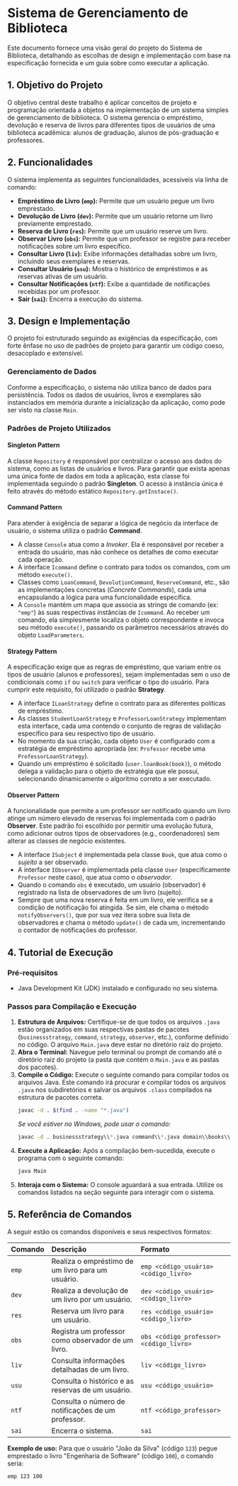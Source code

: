 # Sistema de Gerenciamento de Biblioteca

Este documento fornece uma visão geral do projeto do Sistema de Biblioteca, detalhando as escolhas de design e implementação com base na especificação fornecida e um guia sobre como executar a aplicação.

## 1. Objetivo do Projeto

O objetivo central deste trabalho é aplicar conceitos de projeto e programação orientada a objetos na implementação de um sistema simples de gerenciamento de biblioteca. O sistema gerencia o empréstimo, devolução e reserva de livros para diferentes tipos de usuários de uma biblioteca acadêmica: alunos de graduação, alunos de pós-graduação e professores.

## 2. Funcionalidades

O sistema implementa as seguintes funcionalidades, acessíveis via linha de comando:

* **Empréstimo de Livro (`emp`):** Permite que um usuário pegue um livro emprestado.
* **Devolução de Livro (`dev`):** Permite que um usuário retorne um livro previamente emprestado.
* **Reserva de Livro (`res`):** Permite que um usuário reserve um livro.
* **Observar Livro (`obs`):** Permite que um professor se registre para receber notificações sobre um livro específico.
* **Consultar Livro (`liv`):** Exibe informações detalhadas sobre um livro, incluindo seus exemplares e reservas.
* **Consultar Usuário (`usu`):** Mostra o histórico de empréstimos e as reservas ativas de um usuário.
* **Consultar Notificações (`ntf`):** Exibe a quantidade de notificações recebidas por um professor.
* **Sair (`sai`):** Encerra a execução do sistema.

## 3. Design e Implementação

O projeto foi estruturado seguindo as exigências da especificação, com forte ênfase no uso de padrões de projeto para garantir um código coeso, desacoplado e extensível.

### Gerenciamento de Dados

Conforme a especificação, o sistema não utiliza banco de dados para persistência. Todos os dados de usuários, livros e exemplares são instanciados em memória durante a inicialização da aplicação, como pode ser visto na classe `Main`.

### Padrões de Projeto Utilizados

#### **Singleton Pattern**

A classe `Repository` é responsável por centralizar o acesso aos dados do sistema, como as listas de usuários e livros. Para garantir que exista apenas uma única fonte de dados em toda a aplicação, esta classe foi implementada seguindo o padrão **Singleton**. O acesso à instância única é feito através do método estático `Repository.getInstace()`.

#### **Command Pattern**

Para atender à exigência de separar a lógica de negócio da interface de usuário, o sistema utiliza o padrão **Command**.

* A classe `Console` atua como a *Invoker*. Ela é responsável por receber a entrada do usuário, mas não conhece os detalhes de como executar cada operação.
* A interface `Icommand` define o contrato para todos os comandos, com um método `execute()`.
* Classes como `LoanCommand`, `DevolutionCommand`, `ReserveCommand`, etc., são as implementações concretas (*Concrete Commands*), cada uma encapsulando a lógica para uma funcionalidade específica.
* A `Console` mantém um mapa que associa as strings de comando (ex: `"emp"`) às suas respectivas instâncias de `Icommand`. Ao receber um comando, ela simplesmente localiza o objeto correspondente e invoca seu método `execute()`, passando os parâmetros necessários através do objeto `LoadParameters`.

#### **Strategy Pattern**

A especificação exige que as regras de empréstimo, que variam entre os tipos de usuário (alunos e professores), sejam implementadas sem o uso de condicionais como `if` ou `switch` para verificar o tipo do usuário. Para cumprir este requisito, foi utilizado o padrão **Strategy**.

* A interface `ILoanStrategy` define o contrato para as diferentes políticas de empréstimo.
* As classes `StudentLoanStrategy` e `ProfessorLoanStrategy` implementam esta interface, cada uma contendo o conjunto de regras de validação específico para seu respectivo tipo de usuário.
* No momento da sua criação, cada objeto `User` é configurado com a estratégia de empréstimo apropriada (ex: `Professor` recebe uma `ProfessorLoanStrategy`).
* Quando um empréstimo é solicitado (`user.loanBook(book)`), o método delega a validação para o objeto de estratégia que ele possui, selecionando dinamicamente o algoritmo correto a ser executado.

#### **Observer Pattern**

A funcionalidade que permite a um professor ser notificado quando um livro atinge um número elevado de reservas foi implementada com o padrão **Observer**. Este padrão foi escolhido por permitir uma evolução futura, como adicionar outros tipos de observadores (e.g., coordenadores) sem alterar as classes de negócio existentes.

* A interface `ISubject` é implementada pela classe `Book`, que atua como o *sujeito* a ser observado.
* A interface `IObserver` é implementada pela classe `User` (especificamente `Professor` neste caso), que atua como o *observador*.
* Quando o comando `obs` é executado, um usuário (observador) é registrado na lista de observadores de um livro (sujeito).
* Sempre que uma nova reserva é feita em um livro, ele verifica se a condição de notificação foi atingida. Se sim, ele chama o método `notifyObservers()`, que por sua vez itera sobre sua lista de observadores e chama o método `update()` de cada um, incrementando o contador de notificações do professor.

## 4. Tutorial de Execução

### Pré-requisitos

* Java Development Kit (JDK) instalado e configurado no seu sistema.

### Passos para Compilação e Execução

1.  **Estrutura de Arquivos:** Certifique-se de que todos os arquivos `.java` estão organizados em suas respectivas pastas de pacotes (`businessstrategy`, `command`, `strategy`, `observer`, etc.), conforme definido no código. O arquivo `Main.java` deve estar no diretório raiz do projeto.
2.  **Abra o Terminal:** Navegue pelo terminal ou prompt de comando até o diretório raiz do projeto (a pasta que contém o `Main.java` e as pastas dos pacotes).
3.  **Compile o Código:** Execute o seguinte comando para compilar todos os arquivos Java. Este comando irá procurar e compilar todos os arquivos `.java` nos subdiretórios e salvar os arquivos `.class` compilados na estrutura de pacotes correta.
    ```bash
    javac -d . $(find . -name "*.java")
    ```
    *Se você estiver no Windows, pode usar o comando:*
    ```bash
    javac -d . businessstrategy\\*.java command\\*.java domain\\books\\*.java domain\\user\\*.java exceptions\\*.java messages\\*.java observer\\*.java strategy\\*.java strategy\\rules\\*.java *.java
    ```
4.  **Execute a Aplicação:** Após a compilação bem-sucedida, execute o programa com o seguinte comando:
    ```bash
    java Main
    ```
5.  **Interaja com o Sistema:** O console aguardará a sua entrada. Utilize os comandos listados na seção seguinte para interagir com o sistema.

## 5. Referência de Comandos

A seguir estão os comandos disponíveis e seus respectivos formatos:

| Comando | Descrição                                          | Formato                                     |
| :------ | :--------------------------------------------------- | :------------------------------------------ |
| `emp`     | Realiza o empréstimo de um livro para um usuário.    | `emp <código_usuário> <código_livro>`         |
| `dev`     | Realiza a devolução de um livro por um usuário.      | `dev <código_usuário> <código_livro>`         |
| `res`     | Reserva um livro para um usuário.                    | `res <código_usuário> <código_livro>`         |
| `obs`     | Registra um professor como observador de um livro.   | `obs <código_professor> <código_livro>`       |
| `liv`     | Consulta informações detalhadas de um livro.         | `liv <código_livro>`                        |
| `usu`     | Consulta o histórico e as reservas de um usuário.    | `usu <código_usuário>`                      |
| `ntf`     | Consulta o número de notificações de um professor.   | `ntf <código_professor>`                    |
| `sai`     | Encerra o sistema.                                   | `sai`                                       |

**Exemplo de uso:** Para que o usuário "João da Silva" (código `123`) pegue emprestado o livro "Engenharia de Software" (código `100`), o comando seria:
```bash
emp 123 100

